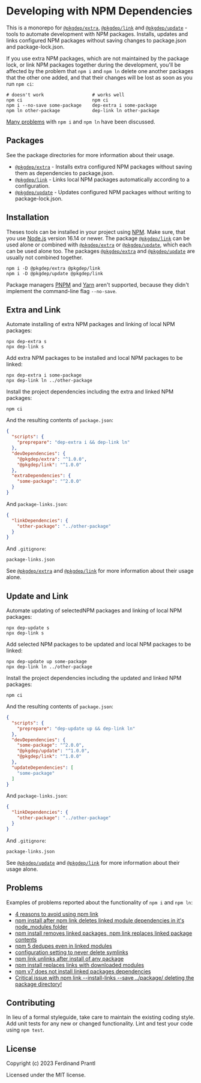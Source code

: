 # Developing with NPM Dependencies

This is a monorepo for [`@pkgdep/extra`], [`@pkgdep/link`] and [`@pkgdep/update`] - tools to automate development with NPM packages. Installs, updates and links configured NPM packages without saving changes to package.json and package-lock.json.

If you use extra NPM packages, which are not maintained by the package lock, or link NPM packages together during the development, you'll be affected by the problem that `npm i` and `npm ln` delete one another packages that the other one added, and that their changes will be lost as soon as you run `npm ci`:

    # doesn't work                  # works well
    npm ci                          npm ci
    npm i --no-save some-package    dep-extra i some-package
    npm ln other-package            dep-link ln other-package

[Many problems](#problems) with `npm i` and `npm ln` have been discussed.

## Packages

See the package directories for more information about their usage.

* [`@pkgdep/extra`] - Installs extra configured NPM packages without saving them as dependencies to package.json.
* [`@pkgdep/link`] - Links local NPM packages automatically according to a configuration.
* [`@pkgdep/update`] - Updates configured NPM packages without writing to package-lock.json.

## Installation

Theses tools can be installed in your project using [NPM]. Make sure, that you use [Node.js] version 16.14 or newer. The package [`@pkgdep/link`] can be used alone or combined with [`@pkgdep/extra`] or [`@pkgdep/update`], which each can be used alone too. The packages [`@pkgdep/extra`] and [`@pkgdep/update`] are usually not combined together.

    npm i -D @pkgdep/extra @pkgdep/link
    npm i -D @pkgdep/update @pkgdep/link

Package managers [PNPM] and [Yarn] aren't supported, because they didn't implement the command-line flag `--no-save`.

## Extra and Link

Automate installing of extra NPM packages and linking of local NPM packages:

    npx dep-extra s
    npx dep-link s

Add extra NPM packages to be installed and local NPM packages to be linked:

    npx dep-extra i some-package
    npx dep-link ln ../other-package

Install the project dependencies including the extra and linked NPM packages:

    npm ci

And the resulting contents of `package.json`:

```json
{
  "scripts": {
    "preprepare": "dep-extra i && dep-link ln"
  },
  "devDependencies": {
    "@pkgdep/extra": "^1.0.0",
    "@pkgdep/link": "^1.0.0"
  },
  "extraDependencies": {
    "some-package": "^2.0.0"
  }
}
```

And `package-links.json`:

```json
{
  "linkDependencies": {
    "other-package": "../other-package"
  }
}
```

And `.gitignore`:

    package-links.json

See [`@pkgdep/extra`] and [`@pkgdep/link`] for more information about their usage alone.

## Update and Link

Automate updating of selectedNPM packages and linking of local NPM packages:

    npx dep-update s
    npx dep-link s

Add selected NPM packages to be updated and local NPM packages to be linked:

    npx dep-update up some-package
    npx dep-link ln ../other-package

Install the project dependencies including the updated and linked NPM packages:

    npm ci

And the resulting contents of `package.json`:

```json
{
  "scripts": {
    "preprepare": "dep-update up && dep-link ln"
  },
  "devDependencies": {
    "some-package": "^2.0.0",
    "@pkgdep/update": "^1.0.0",
    "@pkgdep/link": "^1.0.0"
  },
  "updateDependencies": [
    "some-package"
  ]
}
```

And `package-links.json`:

```json
{
  "linkDependencies": {
    "other-package": "../other-package"
  }
}
```

And `.gitignore`:

    package-links.json

See [`@pkgdep/update`] and [`@pkgdep/link`] for more information about their usage alone.

## Problems

Examples of problems reported about the functionality of `npm i` and `npm ln`:

* [4 reasons to avoid using npm link](https://hirok.io/posts/avoid-npm-link)
* [npm install after npm link deletes linked module dependencies in it's node_modules folder](https://github.com/npm/npm/issues/17287)
* [npm install removes linked packages, npm link replaces linked package contents](https://github.com/npm/cli/issues/2380)
* [npm 5 dedupes even in linked modules](https://github.com/npm/npm/issues/16788)
* [configuration setting to never delete symlinks](https://github.com/npm/npm/pull/18922)
* [npm link unlinks after install of any package](https://github.com/npm/npm/issues/16970)
* [npm install replaces links with downloaded modules](https://github.com/UD-UD/npm-safe-install/issues/15)
* [npm v7 does not install linked packages dependencies](https://github.com/npm/cli/issues/2339)
* [Critical issue with npm link --install-links --save ../package/ deleting the package directory!](https://github.com/npm/cli/issues/4863)

## Contributing

In lieu of a formal styleguide, take care to maintain the existing coding style.  Add unit tests for any new or changed functionality. Lint and test your code using `npm test`.

## License

Copyright (c) 2023 Ferdinand Prantl

Licensed under the MIT license.

[Node.js]: http://nodejs.org/
[NPM]: https://www.npmjs.com/
[PNPM]: https://pnpm.io/
[Yarn]: https://yarnpkg.com/
[`@pkgdep/extra`]: ./pkg/extra
[`@pkgdep/link`]: ./pkg/link
[`@pkgdep/update`]: ./pkg/update
